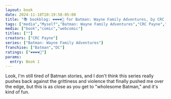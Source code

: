 ```yaml
---
layout: book
date: 2024-11-18T20:19:58-05:00
title: "📚 bookblog: ❤️❤️❤️❤️🖤 for Batman: Wayne Family Adventures, by CRC Payne"
tags: ["media","Myself","Batman: Wayne Family Adventures","CRC Payne","Wayne Family Adventures","Batman","webcomics"]
media: ["book","comic","webcomic"]
titles: [""]
creators: ["CRC Payne"]
series: ["Batman: Wayne Family Adventures"]
franchise: ["Batman","DC"]
ratings: ["❤️❤️❤️❤️🖤"]
params:
  entry: Book 1
---
```


Look, I'm still tired of Batman stories, and I don't think this series really pushes back against the grittiness and violence that finally pushed me over the edge, but this is as close as you get to "wholesome Batman," and it's kind of fun.
